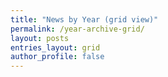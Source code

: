```yaml
---
title: "News by Year (grid view)"
permalink: /year-archive-grid/
layout: posts
entries_layout: grid
author_profile: false
---
```

